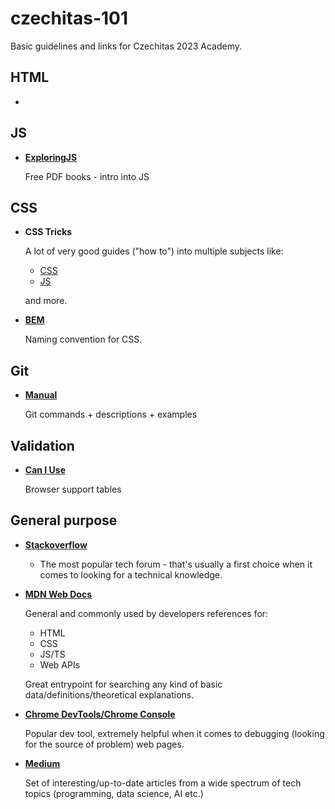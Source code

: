 # czechitas-101
Basic guidelines and links for Czechitas 2023 Academy.

## HTML
* 

## JS
* **[ExploringJS](https://exploringjs.com/)**

    Free PDF books - intro into JS

## CSS
* **CSS Tricks**

    A lot of very good guides ("how to") into multiple subjects like:

    * [CSS](https://css-tricks.com/snippets/css/)
    * [JS](https://css-tricks.com/snippets/javascript/)

    and more.

* **[BEM](https://getbem.com/naming/)**

    Naming convention for CSS.
    
## Git

* **[Manual](https://git-scm.com/docs)** 

    Git commands + descriptions + examples

## Validation

* **[Can I Use](https://caniuse.com/)**

    Browser support tables

## General purpose
* **[Stackoverflow](https://stackoverflow.com/questions)**

    - The most popular tech forum - that's usually a first choice when it comes to looking for a technical knowledge.

* **[MDN Web Docs](https://developer.mozilla.org/en-US/)**

    General and commonly used by developers references for:
    
    - HTML
    - CSS
    - JS/TS
    - Web APIs
    
    Great entrypoint for searching any kind of basic data/definitions/theoretical explanations.

* **[Chrome DevTools/Chrome Console](https://developer.chrome.com/docs/devtools/console/)**

    Popular dev tool, extremely helpful when it comes to debugging (looking for the source of problem) web pages.

* **[Medium](https://medium.com/tag/software-development)**

    Set of interesting/up-to-date articles from a wide spectrum of tech topics (programming, data science, AI etc.)